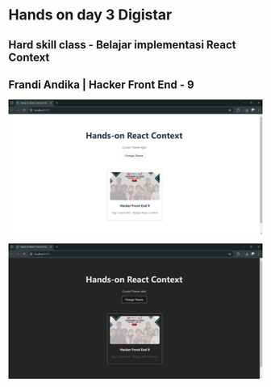 # Hands on day 3 Digistar
## Hard skill class - Belajar implementasi React Context

## Frandi Andika | Hacker Front End - 9

![alt text](image.png)

![alt text](image-1.png)